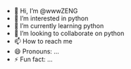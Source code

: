 - 👋 Hi, I’m @wwwZENG
- 👀 I’m interested in python
- 🌱 I’m currently learning python
- 💞️ I’m looking to collaborate on python
- 📫 How to reach me 
- 😄 Pronouns: ...
- ⚡ Fun fact: ...

<!---
wwwZENG/wwwZENG is a ✨ special ✨ repository because its `README.md` (this file) appears on your GitHub profile.
You can click the Preview link to take a look at your changes.
--->
